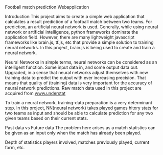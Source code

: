 Football match prediction Webapplication

Introduction
This project aims to create a simple web application that calculates a result prediction of a football match between two teams. For prediction, an artificial neural network is used. Generally, while using neural network or artificial intelligence, python frameworks dominate the application field. However, there are many lightweight javascript frameworks like brain.js, tf.js, etc that provide a simple solution to training neural networks. In this project, brain.js is being used to create and train a neural network.

Neural Networks
In simple terms, neural networks can be considered as an intelligent function. Some input data in, and some output data out. Upgraded, in a sense that neural networks adjust themselves with new training data to predict the output with ever increasing precision. That means that quality of (training) data is very important for the accuracy of neural network predictions. Raw match data used in this project are acquired from www.understat

To train a neural network, training-data preparation is a very determinant step. In this project, NN(neural network) takes played games hitory stats for two teams as input and should be able to calculate prediction for any two given teams based on their current stats. 

Past data vs Future data
The problem here arises as a match statistics can be given as an input only when the match has already been played. 

Depth of statistics
players involved, matches previously played, current form, etc.
